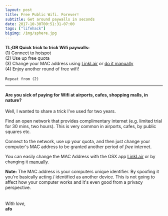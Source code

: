 ```yaml
---
layout: post
title: Free Public Wifi. Forever!
subtitle: Get around paywalls in seconds
date: 2017-10-30T00:51:31-07:00
tags: ["lifehack"]
bigimg: /img/sphere.jpg
---
```

**TL;DR Quick trick to trick Wifi paywalls:**<br>
(1) Connect to hotspot<br>
(2) Use up free quota<br>
(3) Change your MAC address using [LinkLair](https://halo.github.io/LinkLiar/installation.html) or [do it manually](https://www.howtogeek.com/192173/how-and-why-to-change-your-mac-address-on-windows-linux-and-mac/)<br>
(4) Enjoy another round of free wifi!<br><br>
`Repeat from (2)`

<!--more-->

------

#### Are you sick of paying for Wifi at airports, cafes, shopping malls, in nature?

Well, I wanted to share a trick I've used for two years.

Find an open network that provides complimentary internet (e.g. limited trial for 30 mins, two hours). This is very common in airports, cafes, by public squares etc.

Connect to the network, use up your quota, and then just change your computer's MAC address to be granted another period of *free* internet.

You can easily change the MAC Address with the OSX app [LinkLair](https://halo.github.io/LinkLiar/installation.html) or by changing it [manually](https://www.howtogeek.com/192173/how-and-why-to-change-your-mac-address-on-windows-linux-and-mac/).

**Note:** The MAC address is your computers unique identifier. By spoofing it you're basically acting / identified as another device. This is not going to affect how your computer works and it's even good from a privacy perspective.
<br><br><br>
*With love,*<br>
**afo**
